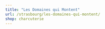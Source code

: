 ```yaml
---
title: "Les Domaines qui Montent"
url: /strasbourg/les-domaines-qui-montent/
shop: charcuterie
---
```

